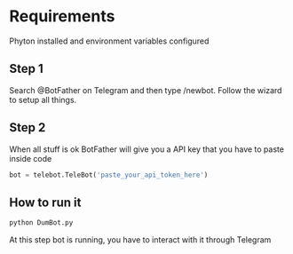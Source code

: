 # Requirements

Phyton installed and environment variables configured

## Step 1

Search @BotFather on Telegram and then type /newbot.
Follow the wizard to setup all things.

## Step 2

When all stuff is ok BotFather will give you a API key that you have to paste inside code

```python
bot = telebot.TeleBot('paste_your_api_token_here')
```

## How to run it

```python
python DumBot.py
```
At this step bot is running, you have to interact with it through Telegram
